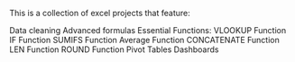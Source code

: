This is a collection of excel projects that feature:

Data cleaning
Advanced formulas
Essential Functions:
  VLOOKUP Function
  IF Function
  SUMIFS Function
  Average Function
  CONCATENATE Function
  LEN Function
  ROUND Function
Pivot Tables
Dashboards
